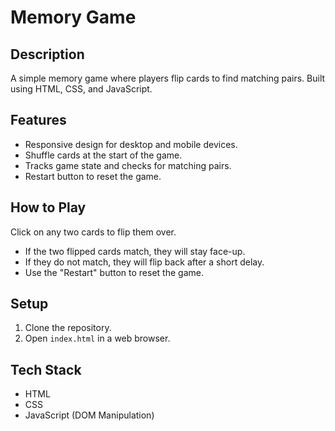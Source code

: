 # Memory Game

## Description
A simple memory game where players flip cards to find matching pairs. Built using HTML, CSS, and JavaScript.

## Features
- Responsive design for desktop and mobile devices.
- Shuffle cards at the start of the game.
- Tracks game state and checks for matching pairs.
- Restart button to reset the game.

## How to Play
Click on any two cards to flip them over.
- If the two flipped cards match, they will stay face-up.
- If they do not match, they will flip back after a short delay.
- Use the "Restart" button to reset the game.

## Setup
1. Clone the repository.
2. Open `index.html` in a web browser.

## Tech Stack
- HTML
- CSS
- JavaScript (DOM Manipulation)
